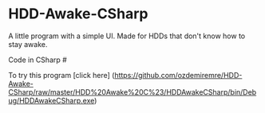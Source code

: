 # HDD-Awake-CSharp
A little program with a simple UI. Made for HDDs that don't know how to stay awake.

Code in CSharp #

To try this program [click here] (https://github.com/ozdemiremre/HDD-Awake-CSharp/raw/master/HDD%20Awake%20C%23/HDDAwakeCSharp/bin/Debug/HDDAwakeCSharp.exe)
